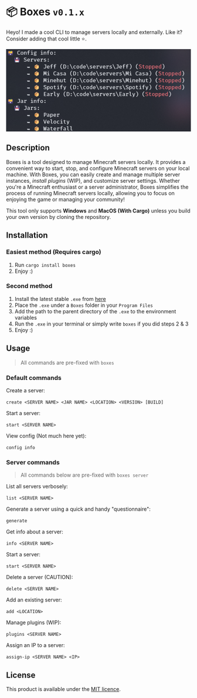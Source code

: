 # 📦 Boxes `v0.1.x`

Heyo! I made a cool CLI to manage servers locally and externally. Like it? Consider adding that cool little ⭐. 

![Preview](images/preview.png)

## Description
Boxes is a tool designed to manage Minecraft servers locally. It provides a convenient way to start, stop, and configure Minecraft servers on your local machine. With Boxes, you can easily create and manage multiple server instances, *install plugins* (WIP), and customize server settings. Whether you're a Minecraft enthusiast or a server administrator, Boxes simplifies the process of running Minecraft servers locally, allowing you to focus on enjoying the game or managing your community!

This tool only supports **Windows** and **MacOS (With Cargo)** unless you build your own version by cloning the repository.


## Installation

### Easiest method (Requires cargo)

1. Run `cargo install boxes`
2. Enjoy :)

### Second method

1. Install the latest stable `.exe` from [here](https://github.com/Azuyamat/Boxes/releases/latest)
2. Place the `.exe` under a `Boxes` folder in your `Program Files`
3. Add the path to the parent directory of the `.exe` to the environment variables
4. Run the `.exe` in your terminal or simply write `boxes` if you did steps 2 & 3
5. Enjoy :)

## Usage

> All commands are pre-fixed with `boxes`

### Default commands

Create a server:

`create <SERVER NAME> <JAR NAME> <LOCATION> <VERSION> [BUILD]`

Start a server:

`start <SERVER NAME>`

View config (Not much here yet):

`config info`

### Server commands

> All commands below are pre-fixed with `boxes server`

List all servers verbosely:

`list <SERVER NAME>`

Generate a server using a quick and handy "questionnaire":

`generate`

Get info about a server:

`info <SERVER NAME>`

Start a server:

`start <SERVER NAME>`

Delete a server (CAUTION):

`delete <SERVER NAME>`

Add an existing server:

`add <LOCATION>`

Manage plugins (WIP):

`plugins <SERVER NAME>`

Assign an IP to a server:

`assign-ip <SERVER NAME> <IP>`

## License

This product is available under the [MIT licence](https://opensource.org/licenses/MIT).